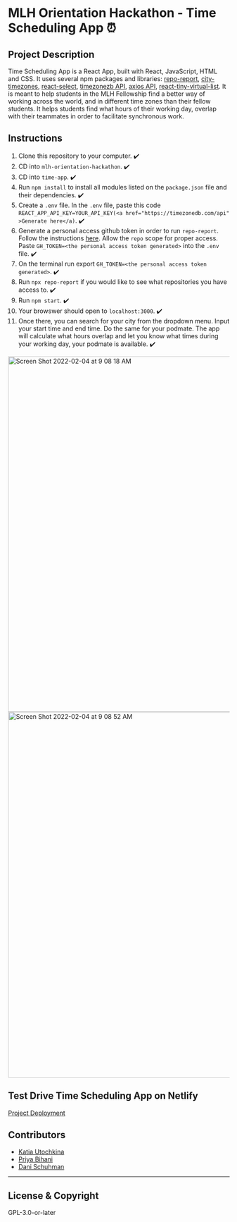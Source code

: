 # MLH Orientation Hackathon - Time Scheduling App ⏰

## Project Description

Time Scheduling App is a React App, built with React, JavaScript, HTML and CSS. It uses several npm packages and libraries: [repo-report](https://github.com/ljharb/repo-report), [city-timezones](https://www.npmjs.com/package/city-timezones), [react-select](https://react-select.com/home), [timezonezb API](https://timezonedb.com/api), [axios API](https://axios-http.com/docs/intro), [react-tiny-virtual-list](https://www.npmjs.com/package/react-tiny-virtual-list). It is meant to help students in the MLH Fellowship find a better way of working across the world, and in different time zones than their fellow students. It helps students find what hours of their working day, overlap with their teammates in order to facilitate synchronous work.

## Instructions

1. Clone this repository to your computer. ✔️
2. CD into `mlh-orientation-hackathon`. ✔️
3. CD into `time-app`. ✔️
4. Run `npm install` to install all modules listed on the `package.json` file and their dependencies. ✔️
5. Create a `.env` file. In the `.env` file, paste this code `REACT_APP_API_KEY=YOUR_API_KEY(<a href="https://timezonedb.com/api" >Generate here</a)`. ✔️
6. Generate a personal access github token in order to run `repo-report`. Follow the instructions [here](https://docs.github.com/en/authentication/keeping-your-account-and-data-secure/creating-a-personal-access-token#creating-a-token). Allow the `repo` scope for proper access. Paste `GH_TOKEN=<the personal access token generated>` into the `.env` file. ✔️
7. On the terminal run export `GH_TOKEN=<the personal access token generated>`. ✔️
8. Run `npx repo-report` if you would like to see what repositories you have access to. ✔️
9. Run `npm start`. ✔️
10. Your browswer should open to `localhost:3000`. ✔️
11. Once there, you can search for your city from the dropdown menu. Input your start time and end time. Do the same for your podmate. The app will calculate what hours overlap and let you know what times during your working day, your podmate is available. ✔️

<img width="807" alt="Screen Shot 2022-02-04 at 9 08 18 AM" src="https://user-images.githubusercontent.com/26771302/152543425-c9bcbddd-b76f-4e58-ae72-25c54ea2eb16.png">

<img width="830" alt="Screen Shot 2022-02-04 at 9 08 52 AM" src="https://user-images.githubusercontent.com/26771302/152543449-34b805a0-7243-4369-8710-3563cdb75d99.png">

## Test Drive Time Scheduling App on Netlify
[Project Deployment](https://flamboyant-borg-7d61af.netlify.app/)

## Contributors

- [Katia Utochkina](https://github.com/katia-utochkina)
- [Priya Bihani](https://github.com/PriyaBihani)
- [Dani Schuhman](https://github.com/dani8439)

---

## License & Copyright

GPL-3.0-or-later
